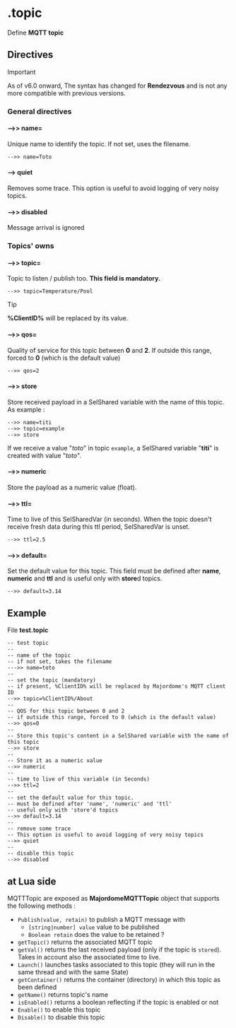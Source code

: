 # .topic
Define **MQTT topic**

## Directives

> [!IMPORTANT]  
> As of v6.0 onward, The syntax has changed for **Rendezvous** and is not any more compatible with previous versions.

### General directives
#### -->> name=
Unique name to identify the topic. If not set, uses the filename.
```
-->> name=Toto
```
#### --> quiet
Removes some trace. This option is useful to avoid logging of very noisy topics.

#### -->> disabled
Message arrival is ignored

### Topics' owns
#### -->> topic=
Topic to listen / publish too. **This field is mandatory.**
```
-->> topic=Temperature/Pool
```
> [!TIP]  
> **%ClientID%** will be replaced by its value.

#### -->> qos=
Quality of service for this topic between **0** and **2**. If outside this range, forced to **0** (which is the default value)
```
-->> qos=2
```

#### -->> store
Store received payload in a SelShared variable with the name of this topic. As example :
```
-->> name=titi
-->> topic=example
-->> store
```
If we receive a value "*toto*" in topic `example`, a SelShared variable "**titi**" is created with value "*toto*".

#### -->> numeric
Store the payload as a numeric value (float).

#### -->> ttl=
Time to live of this SelSharedVar (in seconds). When the topic doesn't receive fresh data during this ttl period, SelSharedVar is unset.
```
-->> ttl=2.5
```

#### -->> default=
Set the default value for this topic. This field must be defined after **name**, **numeric** and **ttl** and is useful only with **store**d topics.
```
-->> default=3.14
```


## Example
File **test.topic**
```
-- test topic
--
-- name of the topic
-- if not set, takes the filename
--->> name=toto
--
-- set the topic (mandatory)
-- if present, %ClientID% will be replaced by Majordome's MQTT client ID
-->> topic=%ClientID%/About
--
-- QOS for this topic between 0 and 2
-- if outside this range, forced to 0 (which is the default value)
-->> qos=0
--
-- Store this topic's content in a SelShared variable with the name of this topic
-->> store
--
-- Store it as a numeric value
-->> numeric
--
-- time to live of this variable (in Seconds)
-->> ttl=2
--
-- set the default value for this topic.
-- must be defined after 'name', 'numeric' and 'ttl'
-- useful only with 'store'd topics
-->> default=3.14
--
-- remove some trace
-- This option is useful to avoid logging of very noisy topics
-->> quiet
--
-- disable this topic
-->> disabled
```

## at Lua side

MQTTTopic are exposed as **MajordomeMQTTTopic** object that supports the following methods :
  - `Publish(value, retain)` to publish a MQTT message with
    - `[string|number] value` value to be published
    - `Boolean retain` does the value to be retained ?
  - `getTopic()` returns the associated MQTT topic
  - `getVal()` returns the last received payload (only if the topic is `stored`). Takes in account also the associated time to live.
  - `Launch()` launches tasks associated to this topic (they will run in the same thread and with the same State)
  - `getContainer()` returns the container (directory) in which this topic as been defined
  - `getName()` returns topic's name
  - `isEnabled()` returns a boolean reflecting if the topic is enabled or not
  - `Enable()` to enable this topic
  - `Disable()` to disable this topic
